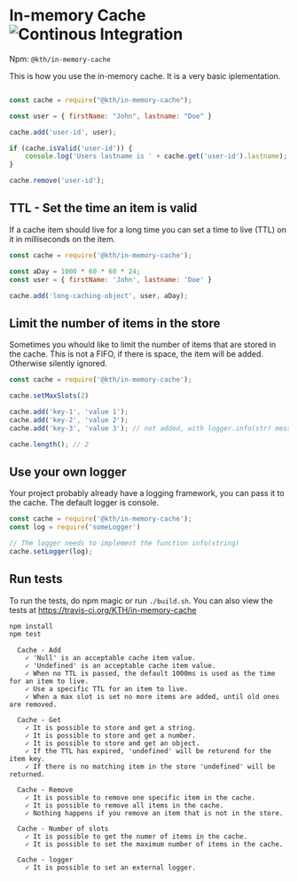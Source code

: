 # In-memory Cache ![Continous Integration](https://github.com/KTH/in-memory-cache/actions/workflows/main.yml/badge.svg)

Npm: `@kth/in-memory-cache`

This is how you use the in-memory cache. It is a very basic iplementation.

```javascript

const cache = require("@kth/in-memory-cache");

const user = { firstName: "John", lastname: "Doe" }

cache.add('user-id', user);

if (cache.isValid('user-id')) {
    console.log('Users lastname is ' + cache.get('user-id').lastname);
}

cache.remove('user-id');
```

## TTL - Set the time an item is valid

If a cache item should live for a long time you can set a time to live (TTL) on it in milliseconds on the item.

```javascript
const cache = require('@kth/in-memory-cache');

const aDay = 1000 * 60 * 60 * 24;
const user = { firstName: 'John', lastname: 'Doe' }

cache.add('long-caching-object', user, aDay);
```

## Limit the number of items in the store

Sometimes you whould like to limit the number of items that are stored in the cache.
This is not a FIFO, if there is space, the item will be added. Otherwise silently ignored.

```javascript
const cache = require('@kth/in-memory-cache');

cache.setMaxSlots(2)

cache.add('key-1', 'value 1');
cache.add('key-2', 'value 2');
cache.add('key-3', 'value 3'); // not added, with logger.info(str) message

cache.length(); // 2
```

## Use your own logger

Your project probably already have a logging framework, you can pass it to the cache.
The default logger is console.

```javascript
const cache = require('@kth/in-memory-cache');
const log = require('someLogger')

// The logger needs to implement the function info(string)
cache.setLogger(log);

```


## Run tests

To run the tests, do npm magic or run `./build.sh`. You can also view the tests at https://travis-ci.org/KTH/in-memory-cache

```bash
npm install
npm test
```

```text
  Cache - Add
    ✓ 'Null' is an acceptable cache item value.
    ✓ 'Undefined' is an acceptable cache item value.
    ✓ When no TTL is passed, the default 1000ms is used as the time for an item to live.
    ✓ Use a specific TTL for an item to live.
    ✓ When a max slot is set no more items are added, until old ones are removed.

  Cache - Get
    ✓ It is possible to store and get a string.
    ✓ It is possible to store and get a number.
    ✓ It is possible to store and get an object.
    ✓ If the TTL has expired, 'undefined' will be returend for the item key.
    ✓ If there is no matching item in the store 'undefined' will be returned.

  Cache - Remove
    ✓ It is possible to remove one specific item in the cache.
    ✓ It is possible to remove all items in the cache.
    ✓ Nothing happens if you remove an item that is not in the store.

  Cache - Number of slots
    ✓ It is possible to get the numer of items in the cache.
    ✓ It is possible to set the maximum number of items in the cache.

  Cache - logger
    ✓ It is possible to set an external logger.

```

